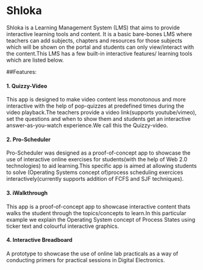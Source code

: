 Shloka
======

Shloka is a Learning Management System (LMS) that aims to provide interactive learning tools and content. It is a basic bare-bones LMS where teachers can add subjects, chapters and resources for those subjects which will be shown on the portal and students can only view/interact with the content.This LMS has a few built-in interactive features/ learning tools which are listed below.

##Features:

#### 1. Quizzy-Video
  This app is designed to make video content less monotonous and more interactive with the help of pop-quizzes at predefined times during the video playback.The teachers provide a video link(supports youtube/vimeo), set the questions and when to show them and students get an interactive answer-as-you-watch experience.We call this the Quizzy-video.

#### 2. Pro-Scheduler
  Pro-Scheduler was designed as a proof-of-concept app to showcase the use of interactive online exercises for students(with the help of Web 2.0 technologies) to aid learning.This specific app is aimed at allowing students to solve (Operating Systems concept of)process scheduling exercices interactively(currently supports addition of FCFS and SJF techniques).
  
#### 3. iWalkthrough
  This app is a proof-of-concept app to showcase interactive content thats walks the student through the topics/concepts to learn.In this particular example we explain the Operating System concept of Process States using ticker text and colourful interactive graphics.

#### 4. Interactive Breadboard
  A prototype to showcase the use of online lab practicals as a way of conducting primers for practical sessions in Digital Electronics.
